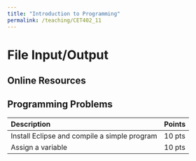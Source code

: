 ```yaml
---
title: "Introduction to Programming"
permalink: /teaching/CET402_11
---
```


# File Input/Output

## Online Resources

## Programming Problems

|Description|Points|
|:----------|:----|
|Install Eclipse and compile a simple program|10 pts|
|Assign a variable|10 pts|
